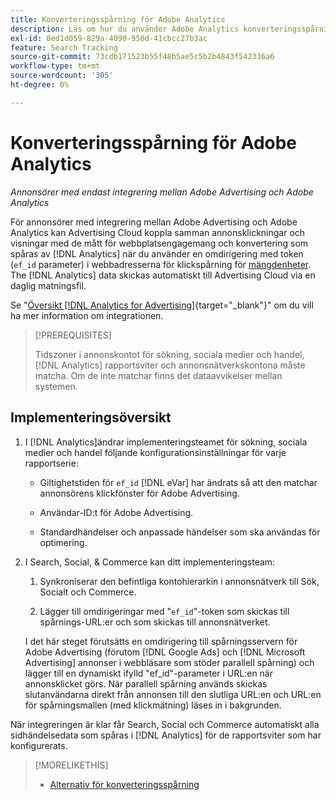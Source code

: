 ```yaml
---
title: Konverteringsspårning för Adobe Analytics
description: Läs om hur du använder Adobe Analytics konverteringsspårning för kampanjer i Adobe Advertising.
exl-id: 0ed1d059-829a-4090-950d-41cbcc27b3ac
feature: Search Tracking
source-git-commit: 73cdb171523b55f48b5ae5c5b2b4843f542336a6
workflow-type: tm+mt
source-wordcount: '305'
ht-degree: 0%

---
```


# Konverteringsspårning för Adobe Analytics

*Annonsörer med endast integrering mellan Adobe Advertising och Adobe Analytics*

För annonsörer med integrering mellan Adobe Advertising och Adobe Analytics kan Advertising Cloud koppla samman annonsklickningar och visningar med de mått för webbplatsengagemang och konvertering som spåras av [!DNL Analytics] när du använder en omdirigering med token (`ef_id` parameter) i webbadresserna för klickspårning för [mängdenheter](/help/search-social-commerce/glossary.md#a-b). The [!DNL Analytics] data skickas automatiskt till Advertising Cloud via en daglig matningsfil.

Se &quot;[Översikt [!DNL Analytics for Advertising]](https://experienceleague.adobe.com/docs/advertising-cloud/dsp/integrations/analytics/overview.html){target="_blank"}&quot; om du vill ha mer information om integrationen.

>[!PREREQUISITES]
>
> Tidszoner i annonskontot för sökning, sociala medier och handel, [!DNL Analytics] rapportsviter och annonsnätverkskontona måste matcha. Om de inte matchar finns det dataavvikelser mellan systemen.

## Implementeringsöversikt

1. I [!DNL Analytics]ändrar implementeringsteamet för sökning, sociala medier och handel följande konfigurationsinställningar för varje rapportserie:

   * Giltighetstiden för `ef_id` [!DNL eVar] har ändrats så att den matchar annonsörens klickfönster för Adobe Advertising.

   * Användar-ID:t för Adobe Advertising.

   * Standardhändelser och anpassade händelser som ska användas för optimering.

1. I Search, Social, &amp; Commerce kan ditt implementeringsteam:

   1. Synkroniserar den befintliga kontohierarkin i annonsnätverk till Sök, Socialt och Commerce.

   1. Lägger till omdirigeringar med &quot;`ef_id`&quot;-token som skickas till spårnings-URL:er och som skickas till annonsnätverket.

   I det här steget förutsätts en omdirigering till spårningsservern för Adobe Advertising (förutom [!DNL Google Ads] och [!DNL Microsoft Advertising] annonser i webbläsare som stöder parallell spårning) och lägger till en dynamiskt ifylld &quot;ef_id&quot;-parameter i URL:en när annonsklicket görs. När parallell spårning används skickas slutanvändarna direkt från annonsen till den slutliga URL:en och URL:en för spårningsmallen (med klickmätning) läses in i bakgrunden.

När integreringen är klar får Search, Social och Commerce automatiskt alla sidhändelsedata som spåras i [!DNL Analytics] för de rapportsviter som har konfigurerats.

>[!MORELIKETHIS]
>
>* [Alternativ för konverteringsspårning](conversion-tracking-about.md)
